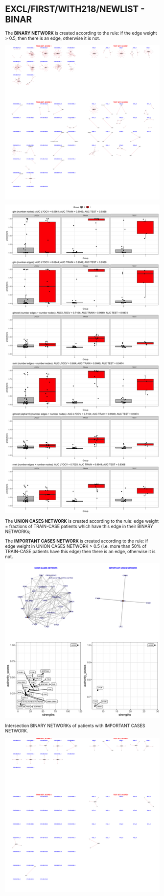 # EXCL/FIRST/WITH218/NEWLIST - BINAR

The **BINARY NETWORK** is created according to the rule: if the edge weight > 0.5, then there is an edge, otherwise it is not.

![Image](ExclDNI_First_NEWEST_patients_networks_BINAR.png)

![Image](ExclDNI_First_NEWEST_nodes_and_edges_binar.png)

The **UNION CASES NETWORK** is created according to the rule: edge weight = fractions of TRAIN-CASE patients which have this edge in their BINARY NETWORKs;

The **IMPORTANT CASES NETWORK** is created according to the rule: if edge weight in UNION CASES NETWORK > 0.5 (i.e. more than 50% of TRAIN-CASE patients have this edge) then there is an edge, otherwise it is not.

![Image](ExclDNI_First_NEWEST_SUM_CASES.png)

Intersection BINARY NETWORKs of patients with IMPORTANT CASES NETWORK.

![Image](ExclDNI_First_NEWEST_patients_networks_BINAR_FILTERED.png)
